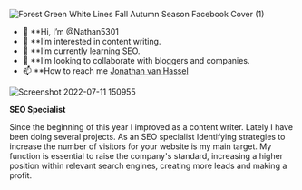 ![Forest Green White Lines Fall Autumn Season Facebook Cover (1)](https://user-images.githubusercontent.com/109334550/179362534-8f7b1429-fd9a-4258-854f-9d321302cfcd.jpg)

- 👋 **Hi, I’m @Nathan5301
- 👀 **I’m interested in content writing.
- 🌱 **I’m currently learning SEO.
- 💞️ **I’m looking to collaborate with bloggers and companies.
- 📫 **How to reach me [Jonathan van Hassel](https://www.linkedin.com/in/jonathan-van-hassel-19645b1a9/)
<!---
Nathan5301/Nathan5301 is a ✨ special ✨ repository because its `README.md` (this file) appears on your GitHub profile.
You can click the Preview link to take a look at your changes.
--->
![Screenshot 2022-07-11 150955](https://user-images.githubusercontent.com/109334550/179362838-ea683636-add4-4fec-bbf4-0bce8ff426ef.png)


**SEO Specialist**

Since the beginning of this year I improved as a content writer. Lately I have been doing several projects. As an SEO specialist Identifying strategies to increase the number of visitors for your website is my main target. My function is essential to raise the company's standard, increasing a higher position within relevant search engines, creating more leads and making a profit.
